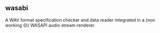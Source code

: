 ## wasabi
A WAV format specification checker and data reader integrated in a (non working 😒) WASAPI audio stream renderer.
